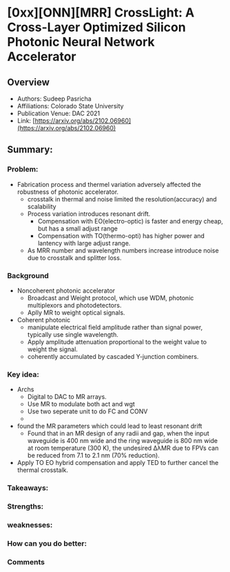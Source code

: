 # [0xx][ONN][MRR] CrossLight: A Cross-Layer Optimized Silicon Photonic Neural Network Accelerator
## Overview
* Authors: Sudeep Pasricha
* Affiliations: Colorado State University
* Publication Venue: DAC 2021
* Link: [https://arxiv.org/abs/2102.06960](https://arxiv.org/abs/2102.06960)
## Summary: 
### Problem:
- Fabrication process and thermel variation adversely affected the robustness of photonic accelerator.
    - crosstalk in thermal and noise limited the resolution(accuracy) and scalability
    - Process variation introduces resonant drift.
        - Compensation with EO(electro-optic) is faster and energy cheap, but has a small adjust range
        - Compensation with TO(thermo-opti) has higher power and lantency with large adjust range.
    - As MRR number and wavelength numbers increase introduce noise due to crosstalk and splitter loss.

### Background
- Noncoherent photonic accelerator
    - Broadcast and Weight protocol, which use WDM, photonic multiplexors and photodetectors.
    - Aplly MR to weight optical signals. 
- Coherent photonic 
    - manipulate electrical field amplitude rather than signal power, typically use single wavelength.
    - Apply amplitude attenuation proportional to the weight value to weight the signal.
    - coherently accumulated by cascaded Y-junction combiners.

### Key idea: 
- Archs
    - Digital to DAC to MR arrays. 
    - Use MR to modulate both act and wgt
    - Use two seperate unit to do FC and CONV
    - 
- found the MR parameters which could lead to least resonant drift
    - Found that in an MR design of any radii and gap, when the input waveguide is 400 nm wide and the ring waveguide is 800 nm wide at room temperature (300 K), the undesired ΔλMR due to FPVs can be reduced from 7.1 to 2.1 nm (70% reduction).
- Apply TO EO hybrid compensation and apply TED to further cancel the thermal crosstalk.
### Takeaways: 
### Strengths: 
### weaknesses: 
### How can you do better:
### Comments
